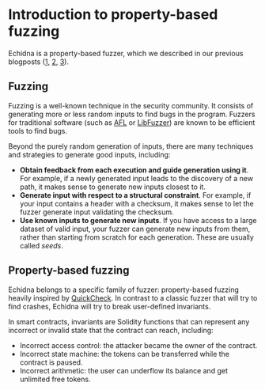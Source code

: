 # Introduction to property-based fuzzing

Echidna is a property-based fuzzer, which we described in our previous blogposts ([1](https://blog.trailofbits.com/2018/03/09/echidna-a-smart-fuzzer-for-ethereum/), [2](https://blog.trailofbits.com/2018/05/03/state-machine-testing-with-echidna/), [3](https://blog.trailofbits.com/2020/03/30/an-echidna-for-all-seasons/)).

## Fuzzing

Fuzzing is a well-known technique in the security community. It consists of generating more or less random inputs to find bugs in the program. Fuzzers for traditional software (such as [AFL](http://lcamtuf.coredump.cx/afl/) or [LibFuzzer](https://llvm.org/docs/LibFuzzer.html)) are known to be efficient tools to find bugs.

Beyond the purely random generation of inputs, there are many techniques and strategies to generate good inputs, including:

- **Obtain feedback from each execution and guide generation using it**. For example, if a newly generated input leads to the discovery of a new path, it makes sense to generate new inputs closest to it.
- **Generate input with respect to a structural constraint**. For example, if your input contains a header with a checksum, it makes sense to let the fuzzer generate input validating the checksum.
- **Use known inputs to generate new inputs**. If you have access to a large dataset of valid input, your fuzzer can generate new inputs from them, rather than starting from scratch for each generation. These are usually called *seeds*.

## Property-based fuzzing

Echidna belongs to a specific family of fuzzer: property-based fuzzing heavily inspired by [QuickCheck](https://en.wikipedia.org/wiki/QuickCheck). In contrast to a classic fuzzer that will try to find crashes, Echidna will try to break user-defined invariants.

In smart contracts, invariants are Solidity functions that can represent any incorrect or invalid state that the contract can reach, including:

- Incorrect access control: the attacker became the owner of the contract.
- Incorrect state machine: the tokens can be transferred while the contract is paused.
- Incorrect arithmetic: the user can underflow its balance and get unlimited free tokens.
